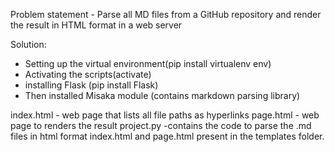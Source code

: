 Problem statement - Parse all MD files from a GitHub repository and render the result in HTML format in a web server

Solution:

* Setting up the virtual  environment(pip install virtualenv env)
* Activating the scripts(activate)
* installing Flask (pip install Flask)
* Then installed Misaka module (contains markdown parsing library)

index.html - web page that lists all file paths as hyperlinks
page.html -  web page to renders the result
project.py -contains the code to parse the .md files in html format
index.html and page.html present in the templates folder.
